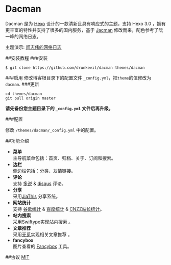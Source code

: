 # Dacman

Dacman 是为 [Hexo](http://hexo.io) 设计的一款清新且具有响应式的主题，支持 Hexo 3.0 ，拥有更丰富的特性并支持了很多的国内服务，基于 [Jacman](https://github.com/wuchong/jacman) 修改而来，配色参考了阮一峰的网络日志。

主题演示: [闫志伟的网络日志](http://drunkevil.com)


##安装教程
###安装
```
$ git clone https://github.com/drunkevil/dacman themes/dacman
```

###启用
修改博客根目录下的配置文件 `_config.yml`，把`theme`的值修改为 `dacman`.
###更新
```
cd themes/dacman
git pull origin master
```

**请先备份您主题目录下的 `_config.yml` 文件后再升级。**

###配置

修改  `/themes/dacman/_config.yml` 中的配置。

##功能介绍
- **菜单**  
 主导航菜单包括：首页、归档、关于、订阅和搜索。
- **边栏**  
 侧边栏包括：分类、友情链接。
- **评论**  
 支持 [多说](http://duoshuo.com/) & [disqus](https://disqus.com/) 评论。
- **分享**  
 采用[JiaThis](http://www.jiathis.com/) 分享系统。
- **网站统计**  
 支持 [谷歌统计](http://www.google.com/analytics/) & [百度统计](http://tongji.baidu.com/) & [CNZZ站长统计](http://www.cnzz.com/)。
- **站内搜索**  
 采用[Swiftype](http://drunkevil.com/2015/04/08/swiftype-search-engine-for-hexo/)实现站内搜索 。
- **文章推荐**  
 采用[无觅](http://www.wumii.com/widget/getWidget.htm)实现相关文章推荐 。
- **fancybox**  
 图片查看的 [Fancybox](http://fancyapps.com/fancybox/) 工具。


##协议
[MIT](/LICENSE)
